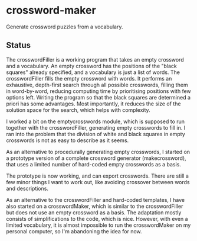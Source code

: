 # crossword-maker
Generate crossword puzzles from a vocabulary.

## Status
The crosswordFiller is a working program that takes an empty crossword and a vocabulary. An empty crossword has the positions of the "black squares" already specified, and a vocabulary is just a list of words. The crosswordFiller fills the empty crossword with words. It performs an exhaustive, depth-first search through all possible crosswords, filling them in word-by-word, reducing computing time by prioritising positions with few options left.
Writing the program so that the black squares are determined a priori has some advantages. Most importantly, it reduces the size of the solution space for the search, which helps with complexity.

I worked a bit on the emptycrosswords module, which is supposed to run together with the crosswordFiller, generating empty crosswords to fill in. I ran into the problem that the division of white and black squares in empty crosswords is not as easy to describe as it seems.

As an alternative to procedurally generating empty crosswords, I started on a prototype version of a complete crossword generator (makecrossword), that uses a limited number of hard-coded empty crosswords as a basis.

The prototype is now working, and can export crosswords. There are still a few minor things I want to work out, like avoiding crossover between words and descriptions.

As an alternative to the crosswordFiller and hard-coded templates, I have also started on a crosswordMaker, which is similar to the crosswordFiller but does not use an empty crossword as a basis. The adaptation mostly consists of simplifications to the code, which is nice. However, with even a limited vocabulary, it is almost impossible to run the crosswordMaker on my personal computer, so I'm abandoning the idea for now.
